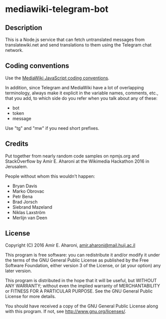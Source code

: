 # mediawiki-telegram-bot

## Description
This is a Node.js service that can fetch untranslated messages from
translatewiki.net and send translations to them using the Telegram
chat network.

## Coding conventions
Use the [MediaWiki JavaScript coding conventions](https://www.mediawiki.org/wiki/Manual:Coding_conventions/JavaScript).

In addition, since Telegram and MediaWiki have a lot of overlapping terminology, always make it explicit in the variable names, comments, etc., that you add, to which side do you refer when you talk about any of these:

* bot
* token
* message

Use "tg" and "mw" if you need short prefixes.

## Credits
Put together from nearly random code samples on npmjs.org and StackOverflow by
Amir E. Aharoni at the Wikimedia Hackathon 2016 in Jerusalem.

People without whom this wouldn't happen:

* Bryan Davis
* Marko Obrovac
* Petr Bena
* Brad Jorsch
* Siebrand Mazeland
* Niklas Laxström
* Merlijn van Deen

## License
Copyright (C) 2016 Amir E. Aharoni, amir.aharoni@mail.huji.ac.il

This program is free software: you can redistribute it and/or modify
it under the terms of the GNU General Public License as published by
the Free Software Foundation, either version 3 of the License, or
(at your option) any later version.

This program is distributed in the hope that it will be useful,
but WITHOUT ANY WARRANTY; without even the implied warranty of
MERCHANTABILITY or FITNESS FOR A PARTICULAR PURPOSE.  See the
GNU General Public License for more details.

You should have received a copy of the GNU General Public License
along with this program.  If not, see <http://www.gnu.org/licenses/>.
